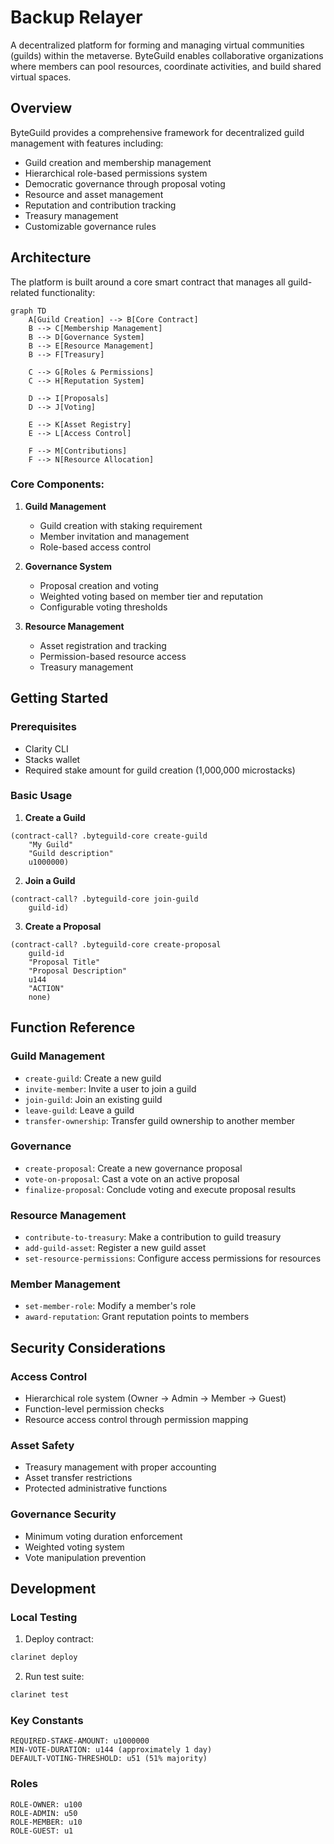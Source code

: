 # Backup Relayer

A decentralized platform for forming and managing virtual communities (guilds) within the metaverse. ByteGuild enables collaborative organizations where members can pool resources, coordinate activities, and build shared virtual spaces.

## Overview

ByteGuild provides a comprehensive framework for decentralized guild management with features including:

- Guild creation and membership management
- Hierarchical role-based permissions system
- Democratic governance through proposal voting
- Resource and asset management
- Reputation and contribution tracking
- Treasury management
- Customizable governance rules

## Architecture

The platform is built around a core smart contract that manages all guild-related functionality:

```mermaid
graph TD
    A[Guild Creation] --> B[Core Contract]
    B --> C[Membership Management]
    B --> D[Governance System]
    B --> E[Resource Management]
    B --> F[Treasury]
    
    C --> G[Roles & Permissions]
    C --> H[Reputation System]
    
    D --> I[Proposals]
    D --> J[Voting]
    
    E --> K[Asset Registry]
    E --> L[Access Control]
    
    F --> M[Contributions]
    F --> N[Resource Allocation]
```

### Core Components:

1. **Guild Management**
   - Guild creation with staking requirement
   - Member invitation and management
   - Role-based access control

2. **Governance System**
   - Proposal creation and voting
   - Weighted voting based on member tier and reputation
   - Configurable voting thresholds

3. **Resource Management**
   - Asset registration and tracking
   - Permission-based resource access
   - Treasury management

## Getting Started

### Prerequisites

- Clarity CLI
- Stacks wallet
- Required stake amount for guild creation (1,000,000 microstacks)

### Basic Usage

1. **Create a Guild**
```clarity
(contract-call? .byteguild-core create-guild 
    "My Guild" 
    "Guild description" 
    u1000000)
```

2. **Join a Guild**
```clarity
(contract-call? .byteguild-core join-guild 
    guild-id)
```

3. **Create a Proposal**
```clarity
(contract-call? .byteguild-core create-proposal
    guild-id
    "Proposal Title"
    "Proposal Description"
    u144
    "ACTION"
    none)
```

## Function Reference

### Guild Management

- `create-guild`: Create a new guild
- `invite-member`: Invite a user to join a guild
- `join-guild`: Join an existing guild
- `leave-guild`: Leave a guild
- `transfer-ownership`: Transfer guild ownership to another member

### Governance

- `create-proposal`: Create a new governance proposal
- `vote-on-proposal`: Cast a vote on an active proposal
- `finalize-proposal`: Conclude voting and execute proposal results

### Resource Management

- `contribute-to-treasury`: Make a contribution to guild treasury
- `add-guild-asset`: Register a new guild asset
- `set-resource-permissions`: Configure access permissions for resources

### Member Management

- `set-member-role`: Modify a member's role
- `award-reputation`: Grant reputation points to members

## Security Considerations

### Access Control
- Hierarchical role system (Owner → Admin → Member → Guest)
- Function-level permission checks
- Resource access control through permission mapping

### Asset Safety
- Treasury management with proper accounting
- Asset transfer restrictions
- Protected administrative functions

### Governance Security
- Minimum voting duration enforcement
- Weighted voting system
- Vote manipulation prevention

## Development

### Local Testing

1. Deploy contract:
```bash
clarinet deploy
```

2. Run test suite:
```bash
clarinet test
```

### Key Constants

```clarity
REQUIRED-STAKE-AMOUNT: u1000000
MIN-VOTE-DURATION: u144 (approximately 1 day)
DEFAULT-VOTING-THRESHOLD: u51 (51% majority)
```

### Roles

```clarity
ROLE-OWNER: u100
ROLE-ADMIN: u50
ROLE-MEMBER: u10
ROLE-GUEST: u1
```